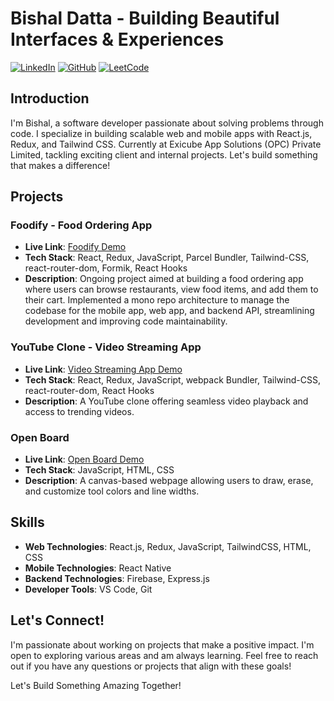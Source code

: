 # Bishal Datta - Building Beautiful Interfaces & Experiences

[![LinkedIn](https://img.shields.io/badge/LinkedIn-Connect-blue)](https://www.linkedin.com/in/bishaldatta/)
[![GitHub](https://img.shields.io/badge/GitHub-Follow-orange)](https://github.com/itsMeBishal001)
[![LeetCode](https://img.shields.io/badge/LeetCode-Solve-brightgreen)](https://leetcode.com/dattabishal001/)

## Introduction

I'm Bishal, a software developer passionate about solving problems through code.  I specialize in building scalable web and mobile apps with React.js, Redux, and Tailwind CSS. Currently at Exicube App Solutions (OPC) Private Limited, tackling exciting client and internal projects.  Let's build something that makes a difference!

## Projects

### Foodify - Food Ordering App 

- **Live Link**: [Foodify Demo](https://a-food-ordering-app.netlify.app/)
- **Tech Stack**: React, Redux, JavaScript, Parcel Bundler, Tailwind-CSS, react-router-dom, Formik, React Hooks
- **Description**: Ongoing project aimed at building a food ordering app where users can browse restaurants, view food items, and add them to their cart. Implemented a mono repo architecture to manage the codebase for the mobile app, web app, and backend API, streamlining development and improving code maintainability.

### YouTube Clone - Video Streaming App 

- **Live Link**: [Video Streaming App Demo](https://vedio-strimming-spa-youtube-clone.netlify.app/)
- **Tech Stack**: React, Redux, JavaScript, webpack Bundler, Tailwind-CSS, react-router-dom, React Hooks
- **Description**: A YouTube clone offering seamless video playback and access to trending videos.

### Open Board 

- **Live Link**: [Open Board Demo](https://itsmebishal001.github.io/openBoard/)
- **Tech Stack**: JavaScript, HTML, CSS
- **Description**: A canvas-based webpage allowing users to draw, erase, and customize tool colors and line widths.

<!-- ### Open-Source Contributions

- **Project Name**: [Contribution Title](https://github.com/your-contribution-repo)
- **Role**: Describe your role or contribution.
- **Tech Stack**: List relevant technologies used. -->


## Skills

- **Web Technologies**: React.js, Redux, JavaScript, TailwindCSS, HTML, CSS
- **Mobile Technologies**: React Native
- **Backend Technologies**: Firebase, Express.js
- **Developer Tools**: VS Code, Git

## Let's Connect!

I'm passionate about working on projects that make a positive impact. I'm open to exploring various areas and am always learning. Feel free to reach out if you have any questions or projects that align with these goals!

Let's Build Something Amazing Together!
